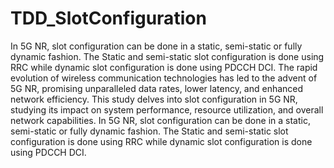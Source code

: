 # TDD_SlotConfiguration
In 5G NR, slot configuration can be done in a static, semi-static or fully dynamic fashion. The Static and  semi-static slot configuration is done using RRC while dynamic slot configuration is done using PDCCH  DCI. 
The rapid evolution of wireless communication technologies has led to the advent of 5G NR, promising 
unparalleled data rates, lower latency, and enhanced network efficiency. This study delves into slot 
configuration in 5G NR, studying its impact on system performance, resource utilization, and overall 
network capabilities.
In 5G NR, slot configuration can be done in a static, semi-static or fully dynamic fashion. The Static and 
semi-static slot configuration is done using RRC while dynamic slot configuration is done using PDCCH 
DCI.

